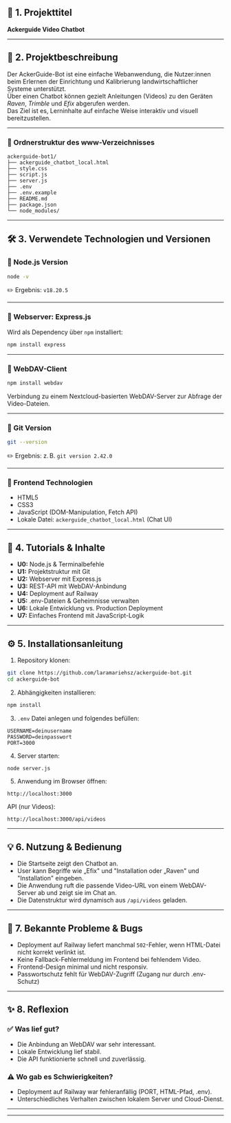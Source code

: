 
## 📝 1. Projekttitel

**Ackerguide Video Chatbot**

---

## 📝 2. Projektbeschreibung

Der AckerGuide-Bot ist eine einfache Webanwendung, die Nutzer:innen beim Erlernen der Einrichtung und Kalibrierung landwirtschaftlicher Systeme unterstützt.  
Über einen Chatbot können gezielt Anleitungen (Videos) zu den Geräten *Raven*, *Trimble* und *Efix* abgerufen werden.  
Das Ziel ist es, Lerninhalte auf einfache Weise interaktiv und visuell bereitzustellen.

---

### 📂 Ordnerstruktur des www-Verzeichnisses



```
ackerguide-bot1/
├── ackerguide_chatbot_local.html
├── style.css
├── script.js
├── server.js
├── .env
├── .env.example
├── README.md
├── package.json
└── node_modules/ 
```

---

## 🛠️ 3. Verwendete Technologien und Versionen

### 🔢 Node.js Version

```bash
node -v
```
✏️ Ergebnis: `v18.20.5`

---

### 🔢 Webserver: Express.js

Wird als Dependency über `npm` installiert:

```bash
npm install express
```

---

### 🔢 WebDAV-Client

```bash
npm install webdav
```

Verbindung zu einem Nextcloud-basierten WebDAV-Server zur Abfrage der Video-Dateien.

---

### 🔢 Git Version

```bash
git --version
```
✏️ Ergebnis: z. B. `git version 2.42.0`

---

### 🔢 Frontend Technologien

- HTML5
- CSS3
- JavaScript (DOM-Manipulation, Fetch API)
- Lokale Datei: `ackerguide_chatbot_local.html` (Chat UI)

---

## 📝 4. Tutorials & Inhalte

- **U0:** Node.js & Terminalbefehle
- **U1:** Projektstruktur mit Git
- **U2:** Webserver mit Express.js
- **U3:** REST-API mit WebDAV-Anbindung
- **U4:** Deployment auf Railway
- **U5:** .env-Dateien & Geheimnisse verwalten
- **U6:** Lokale Entwicklung vs. Production Deployment
- **U7:** Einfaches Frontend mit JavaScript-Logik

---

## ⚙️ 5. Installationsanleitung

1. Repository klonen:
```bash
git clone https://github.com/laramariehsz/ackerguide-bot.git
cd ackerguide-bot
```

2. Abhängigkeiten installieren:
```bash
npm install
```

3. `.env` Datei anlegen und folgendes befüllen:
```env
USERNAME=deinusername
PASSWORD=deinpasswort
PORT=3000
```

4. Server starten:
```bash
node server.js
```

5. Anwendung im Browser öffnen:
```text
http://localhost:3000
```

API (nur Videos):
```text
http://localhost:3000/api/videos
```

---

## 💡 6. Nutzung & Bedienung

- Die Startseite zeigt den Chatbot an.
- User kann Begriffe wie „Efix" und "Installation oder „Raven" und "Installation" eingeben.
- Die Anwendung ruft die passende Video-URL von einem WebDAV-Server ab und zeigt sie im Chat an.
- Die Datenstruktur wird dynamisch aus `/api/videos` geladen.

---

## 🐞 7. Bekannte Probleme & Bugs

- Deployment auf Railway liefert manchmal `502`-Fehler, wenn HTML-Datei nicht korrekt verlinkt ist.
- Keine Fallback-Fehlermeldung im Frontend bei fehlendem Video.
- Frontend-Design minimal und nicht responsiv.
- Passwortschutz fehlt für WebDAV-Zugriff (Zugang nur durch .env-Schutz)

---

## ✨ 8. Reflexion

### ✅ Was lief gut?

- Die Anbindung an WebDAV war sehr interessant.
- Lokale Entwicklung lief stabil.
- Die API funktionierte schnell und zuverlässig.

### ⚠️ Wo gab es Schwierigkeiten?

- Deployment auf Railway war fehleranfällig (PORT, HTML-Pfad, .env).
- Unterschiedliches Verhalten zwischen lokalem Server und Cloud-Dienst.



---

---